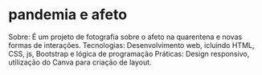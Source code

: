 # pandemia e afeto
Sobre:
  É um projeto de fotografia sobre o afeto na quarentena e novas formas de interações. 
Tecnologias:
  Desenvolvimento web, icluindo HTML, CSS, js, Bootstrap e lógica de programação
Práticas: 
  Design responsivo, utilização do Canva para criação de layout.
